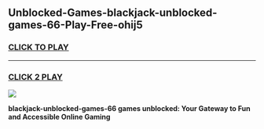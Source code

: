 
## Unblocked-Games-blackjack-unblocked-games-66-Play-Free-ohij5
<h3>
<a href="https://premium76.site?title=blackjack-unblocked-games-66&ref=09A">CLICK TO PLAY</a></h3>
<hr>

<h3>
<a href="https://premium76.site?title=blackjack-unblocked-games-66&ref=09A">CLICK 2 PLAY</a>
  
</h3>

<a href="https://premium76.site?title=blackjack-unblocked-games-66&ref=09A"><img src="https://clearcache.store/games.png"></a>


**blackjack-unblocked-games-66 games unblocked: Your Gateway to Fun and Accessible Online Gaming**
